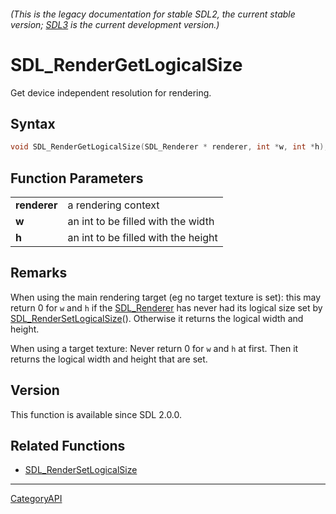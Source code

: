 ###### (This is the legacy documentation for stable SDL2, the current stable version; [SDL3](https://wiki.libsdl.org/SDL3/) is the current development version.)
# SDL_RenderGetLogicalSize

Get device independent resolution for rendering.

## Syntax

```c
void SDL_RenderGetLogicalSize(SDL_Renderer * renderer, int *w, int *h);

```

## Function Parameters

|                  |                                     |
| ---------------- | ----------------------------------- |
| **renderer**     | a rendering context                 |
| **w**            | an int to be filled with the width  |
| **h**            | an int to be filled with the height |

## Remarks

When using the main rendering target (eg no target texture is set): this
may return 0 for `w` and `h` if the [SDL_Renderer](SDL_Renderer) has never
had its logical size set by
[SDL_RenderSetLogicalSize](SDL_RenderSetLogicalSize)(). Otherwise it
returns the logical width and height.

When using a target texture: Never return 0 for `w` and `h` at first. Then
it returns the logical width and height that are set.

## Version

This function is available since SDL 2.0.0.

## Related Functions

* [SDL_RenderSetLogicalSize](SDL_RenderSetLogicalSize)

----
[CategoryAPI](CategoryAPI)

